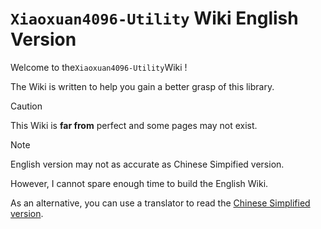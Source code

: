 # `Xiaoxuan4096-Utility` Wiki English Version 
Welcome to the`Xiaoxuan4096-Utility`Wiki !

The Wiki is written to help you gain a better grasp of this library.

> [!CAUTION] 
> This Wiki is **far from** perfect and some pages may not exist.

> [!NOTE]
> English version may not as accurate as Chinese Simpified version.

However, I cannot spare enough time to build the English Wiki.

As an alternative, you can use a translator to read the [Chinese Simplified version](../zh-cn/简体中文版-Wiki-导航.md).